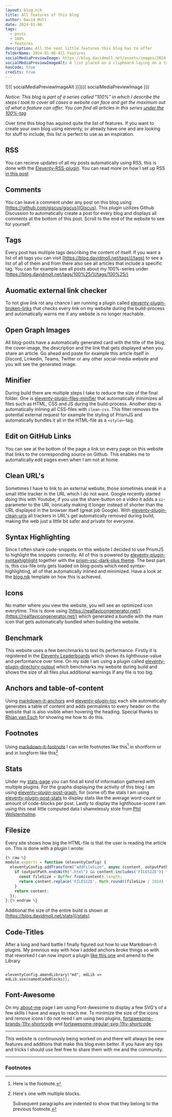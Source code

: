 ```yaml
---
layout: blog.njk
title: All features of this blog
author: David Moll
date: 2024-01-06
tags:
  - posts
  - 100%
  - features
description: All the neat little features this blog has to offer
folderName: 2024-01-06-All-Features
socialMediaPreviewImage: https://blog.davidmoll.net/assets/images/2024-01-06-All-Features/cover.png
socialMediaPreviewImageAlt: A list placed on a clipboard laying on a table
hasCode: true
credits: true
---
```


![{{ socialMediaPreviewImageAlt }}]({{ socialMediaPreviewImage }})

_Notice: This blog is part of a series called "100%" in which I describe the steps I took to cover all cases a website can face and get the maximum out of what a feature can offer. You can find all articles in this series [under the 100%-tag](/tags/100%25/)_

Over time this blog has aquired quite the list of features. If you want to create your own blog using eleventy, or already have one and are looking for stuff to include, this list is perfect to use as an inspiration.

## RSS

You can recieve updates of all my posts automatically using RSS, this is done with the [Eleventy-RSS-plugin](https://github.com/11ty/eleventy-plugin-rss). You can read more on how I set up RSS [in this post](/blog/2024-01-05-100-RSS)

## Comments

You can leave a comment under any post on this blog using [https://github.com/giscus/giscus](Giscus). This plugin uzilizes Github Discussion to automatically create a post for every blog and displays all comments at the bottom of this post. Scroll to the end of the website to see for yourself.

## Tags

Every post has multiple tags describing the content of itself. If you want a list of all tags you can visit [https://blog.davidmoll.net/tags](/tags) to see a list of all of them and from there also see all articles that include a specific tag. You can for example see all posts about my 100%-series under [https://blog.davidmoll.net/tags/100%25/](/tags/100%25/)

## Auomatic external link checker

To not give link rot any chance I am running a plugin called [eleventy-plugin-broken-links](https://www.npmjs.com/package/eleventy-plugin-broken-links) that checks every link on my website during the build-process and automatically warns me if any website is no longer reachable.

## Open Graph Images

All blog-posts have a automatically generated card with the title of the blog, the cover-image, the description and the link that gets displayed when you share an article. Go ahead and paste for example this article itself in Discord, Linkedin, Teams, Twitter or any other social-media website and you will see the generated image.

## Minifier

During build there are multiple steps I take to reduce the size of the final folder. One is [eleventy-plugin-files-minifier](@sherby/eleventy-plugin-files-minifier) that automatically minimizes all files such as HTML, CSS and JS during the build-process. Another step is automatically inlining all CSS-files with `clean-css`. This filter removes the potential external request for example the styling of PrismJS and automatically bundles it all in the HTML-file as a `<style>`-tag.

## Edit on GitHub Links

You can see at the bottom of the page a link on every page on this website that links to the corresponding source on Github. This enables me to automatically edit pages even when I am not at home.

## Clean URL's

Sometimes I have to link to an external website, those sometimes sneak in a small little tracker in the URL which I do not want. Google recently started doing this with Youtube, if you use the share-button on a video it adds a `si`-parameter to the URl, ironically making it longer instead of shorter than the URL displayed in the browser itself (great job Google). With [eleventy-plugin-clean-urls](https://github.com/inframanufaktur/eleventy-plugin-clean-urls) all trackers in URL's get automatically removed during build, making the web just a little bit safer and private for everyone.

## Syntax Highlighting

Since I often share code-snippets on this website I decided to use PrismJS to highlight the snippets correctly. All of this is powered by [eleventy-plugin-syntaxhighlight](https://www.11ty.dev/docs/plugins/syntaxhighlight/) together with the [prism-vsc-dark-plus theme](https://github.com/PrismJS/prism-themes/blob/master/themes/prism-vsc-dark-plus.css). The best part is, this css-file only gets loaded on blog-posts which need syntax-highlighting, all of that automatically inlined and minimized. Have a look at the [blog.njk](https://github.com/Akashic101/blog/blob/main/src/_includes/blog.njk) template on how this is achieved.

## Icons

No matter where you view the website, you will see an optimized icon everytime. This is done using [https://realfavicongenerator.net/](https://realfavicongenerator.net/) which generated a bundle with the main icon that gets automatically bundled when building the website.

## Benchmark

This website uses a few benchmarks to test its performance. Firstly it is registered in the [Eleventy Leaderboards](https://www.11ty.dev/speedlify/) which shows its lighthouse-value and performance over time. On my side I am using a plugin called [eleventy-plugin-directory-output](https://www.11ty.dev/docs/plugins/directory-output/) which benchmarks my website during build and shows the size of all files plus additional warnings if any file is too big.

## Anchors and table-of-content

Using [markdown-it-anchors](https://github.com/valeriangalliat/markdown-it-anchor) and [eleventy-plugin-toc](https://github.com/jdsteinbach/eleventy-plugin-toc) each site automatically generates a table of content and adds permalinks to every header on the website that is also visible when hovering the heading. Special thanks to [Rhian van Esch](https://rhianvanesch.com/posts/2021/02/09/adding-heading-anchor-links-to-an-eleventy-site/) for showing me how to do this.

## Footnotes

Using [markdown-it-footnote](https://github.com/markdown-it/markdown-it-footnote#readme) I can write footnotes like this[^1] in shortform or and in longform like this[^longnote]

## Stats

Under my [stats-page](/stats) you can find all kind of information gathered with multiple plugins. For the graphs displaying the activity of this blog I am using [eleventy-plugin-post-graph](https://www.npmjs.com/package/@rknightuk/eleventy-plugin-post-graph), for (some of) the stats I am using [eleventy-plugin-post-stats](https://www.npmjs.com/package/eleventy-plugin-post-stats) to display stats like the average word-count or amount of code-blocks per post. Lastly to display the lighthouse-score I am using this neat little computed data I shamelessly stole from [Phil Wolstenholme](https://dev.to/philw_/show-off-your-lighthouse-scores-in-eleventy-with-the-pagespeed-insights-api-1cpp).

## Filesize

Every site shows how big the HTML-file is that the user is reading the article on. This is done with a plugin I wrote:

```js:addFileSize.js
{% raw %}
module.exports = function (eleventyConfig) {
  eleventyConfig.addTransform("addFileSize", async (content, outputPath) => {
    if (outputPath.endsWith(".html") && content.includes('FILESIZE')) {
      const fileSize = Buffer.from(content).length;
      return content.replace('FILESIZE', Math.round((fileSize / 1024) * 100) / 100);
    }
    return content;
  });
};{% endraw %}
```

Additional the size of the entire build is shown at [https://blog.davidmoll.net/stats](/stats)

## Code-Titles

After a long and hard battle I finally figured out how to use Markdown-It plugins. My previous way with how I added anchors broke things so with that reworked I can now import a plugin [like this one](https://www.npmjs.com/package/@speedy-js/code-title) and amend to the Library

```js:Like-this

eleventyConfig.amendLibrary("md", mdLib => mdLib.use(namedCodeBlocks));
```

## Font-Awesome

On my [about-me](/about-me/) page I am using Font-Awesome to display a few SVG's of a few skills I have and ways to reach me. To minimize the size of the icons and remove icons I do not need I am using two plugins, [fortawesome-brands-11ty-shortcode](https://github.com/vidhill/fortawesome-brands-svg-11ty-shortcode) and [fortawesome-regular-svg-11ty-shortcode](https://github.com/vidhill/fortawesome-regular-svg-11ty-shortcode)

---

This website is continuously being worked on and there will always be new features and additions that make this blog even better. If you have any tips and tricks I should use feel free to share them with me and the community.

---

### Footnotes

[^1]: Here is the footnote.

[^longnote]: Here's one with multiple blocks.

    Subsequent paragraphs are indented to show that they
    belong to the previous footnote.
